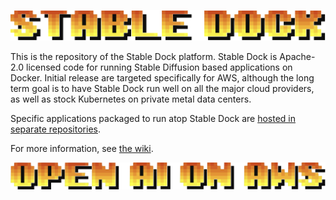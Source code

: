 ![](docs/images/stable_dock_wordmark.png)

This is the repository of the Stable Dock platform. Stable Dock is
Apache-2.0 licensed code for running Stable Diffusion based applications
on Docker. Initial release are targeted specifically for AWS, although
the long term goal is to have Stable Dock run well on all the major
cloud providers, as well as stock Kubernetes on private metal data centers.


Specific applications packaged to run atop Stable Dock are
[hosted in separate repositories](https://github.com/orgs/BrainTrustAI/repositories).

For more information, see [the wiki](https://github.com/BrainTrustAI/stable_dock/wiki).

![](docs/images/tagline_open_ai_on_aws.png)
